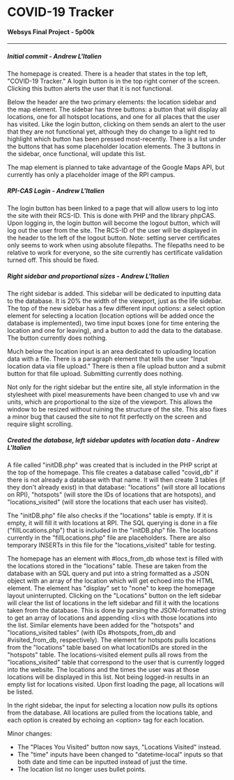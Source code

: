 # COVID-19 Tracker
#### Websys Final Project - 5p00k
---
##### Initial commit - Andrew L'Italien
The homepage is created. There is a header that states in the top left, "COVID-19 Tracker." A login button is in the top right corner of the screen. Clicking this button alerts the user that it is not functional.

Below the header are the two primary elements: the location sidebar and the map element. The sidebar has three buttons: a button that will display all locations, one for all hotspot locations, and one for all places that the user has visited. Like the login button, clicking on them sends an alert to the user that they are not functional yet, although they do change to a light red to highlight which button has been pressed most-recently. There is a list under the buttons that has some placeholder location elements. The 3 buttons in the sidebar, once functional, will update this list.

The map element is planned to take advantage of the Google Maps API, but currently has only a placeholder image of the RPI campus.

##### RPI-CAS Login - Andrew L'Italien
The login button has been linked to a page that will allow users to log into the site with their RCS-ID. This is done with PHP and the library phpCAS. Upon logging in, the login button will become the logout button, which will log out the user from the site. The RCS-ID of the user will be displayed in the header to the left of the logout button.
Note: setting server certificates only seems to work when using absolute filepaths. The filepaths need to be relative to work for everyone, so the site currently has certificate validation turned off. This should be fixed.


##### Right sidebar and proportional sizes - Andrew L'Italien
The right sidebar is added. This sidebar will be dedicated to inputting data to the database. It is 20% the width of the viewport, just as the life sidebar. The top of the new sidebar has a few different input options: a select option element for selecting a location (location options will be added once the database is implemented), two time input boxes (one for time entering the location and one for leaving), and a button to add the data to the database. The button currently does nothing.

Much below the location input is an area dedicated to uploading location data with a file. There is a paragraph element that tells the user "Input location data via file upload." There is then a file upload button and a submit button for that file upload. Submitting currently does nothing.

Not only for the right sidebar but the entire site, all style information in the stylesheet with pixel measurements have been changed to use vh and vw units, which are proportional to the size of the viewport. This allows the window to be resized without ruining the structure of the site. This also fixes a minor bug that caused the site to not fit perfectly on the screen and require slight scrolling.

##### Created the database, left sidebar updates with location data - Andrew L'Italien
A file called "initDB.php" was created that is included in the PHP script at the top of the homepage. This file creates a database called "covid_db" if there is not already a database with that name. It will then create 3 tables (if they don't already exist) in that database: "locations" (will store all locations on RPI), "hotspots" (will store the IDs of locations that are hotspots), and "locations_visited" (will store the locations that each user has visited).

The "initDB.php" file also checks if the "locations" table is empty. If it is empty, it will fill it with locations at RPI. The SQL querying is done in a file ("fillLocations.php") that is included in the "initDB.php" file. The locations currently in the "fillLocations.php" file are placeholders. There are also temporary INSERTs in this file for the "locations_visited" table for testing.

The homepage has an element with #locs_from_db whose text is filled with the locations stored in the "locations" table. These are taken from the database with an SQL query and put into a string formatted as a JSON object with an array of the location which will get echoed into the HTML element. The element has "display" set to "none" to keep the homepage layout uninterrupted. Clicking on the "Locations" button on the left sidebar will clear the list of locations in the left sidebar and fill it with the locations taken from the database. This is done by parsing the JSON-formatted string to get an array of locations and appending &lt;li&gt;s with those locations into the list.
Similar elements have been added for the "hotspots" and "locations_visited tables" (with IDs #hotspots_from_db and #visited_from_db, respectively). The element for hotspots pulls locations from the "locations" table based on what locationIDs are stored in the "hotspots" table. The locations-visited element pulls all rows from the "locations_visited" table that correspond to the user that is currently logged into the website. The locations and the times the user was at those locations will be displayed in this list. Not being logged-in results in an empty list for locations visited.
Upon first loading the page, all locations will be listed.

In the right sidebar, the input for selecting a location now pulls its options from the database. All locations are pulled from the locations table, and each option is created by echoing an &lt;option&gt; tag for each location.

Minor changes:
- The "Places You Visited" button now says, "Locations Visited" instead.
- The "time" inputs have been changed to "datetime-local" inputs so that both date and time can be inputted instead of just the time.
- The location list no longer uses bullet points.
